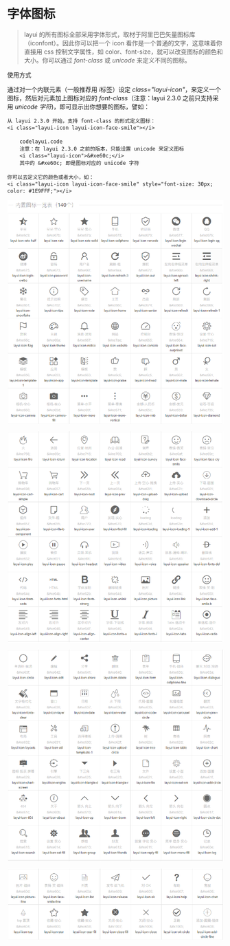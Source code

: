 # 字体图标

>   layui 的所有图标全部采用字体形式，取材于阿里巴巴矢量图标库（iconfont）。因此你可以把一个 icon 看作是一个普通的文字，这意味着你直接用 css 控制文字属性，如 color、font-size，就可以改变图标的颜色和大小。你可以通过 *font-class* 或 *unicode* 来定义不同的图标。
>

使用方式

通过对一个内联元素（一般推荐用 *i*标签）设定 *class="layui-icon"*，来定义一个图标，然后对元素加上图标对应的 *font-class*（注意：layui 2.3.0 之前只支持采用 *unicode 字符*)，即可显示出你想要的图标，譬如：

```
从 layui 2.3.0 开始，支持 font-class 的形式定义图标：
<i class="layui-icon layui-icon-face-smile"></i>   
      
    codelayui.code
    注意：在 layui 2.3.0 之前的版本，只能设置 unicode 来定义图标
    <i class="layui-icon">&#xe60c;</i>   
    其中的 &#xe60c; 即是图标对应的 unicode 字符
    
你可以去定义它的颜色或者大小，如：  
<i class="layui-icon layui-icon-face-smile" style="font-size: 30px; color: #1E9FFF;"></i>  
```

![1557113072773](字体图标.assets/1557113072773.png)

![1557113095964](字体图标.assets/1557113095964.png)

![1557113118049](字体图标.assets/1557113118049.png)

![1557113133007](字体图标.assets/1557113133007.png)